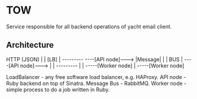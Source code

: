 TOW
===

Service responsible for all backend operations of yacht email client.


Architecture
------------

HTTP (JSON)
 |
 |
[LB]
 |                  ---------
 ----[API node]---> |Message|
 |                  |  BUS  |
 ----[API node]---> |       |
                    ---------
                      |
                      |
                      -----[Worker node]
                      |
                      -----[Worker node]

LoadBalancer - any free software load balancer, e.g. HAProxy.
API node - Ruby backend on top of Sinatra.
Message Bus - RabbitMQ.
Worker node - simple process to do a job written in Ruby.

